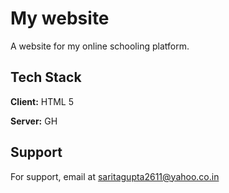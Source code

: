 
# My website

A website for my online schooling platform.


## Tech Stack

**Client:** HTML 5

**Server:** GH


## Support

For support, email at saritagupta2611@yahoo.co.in



